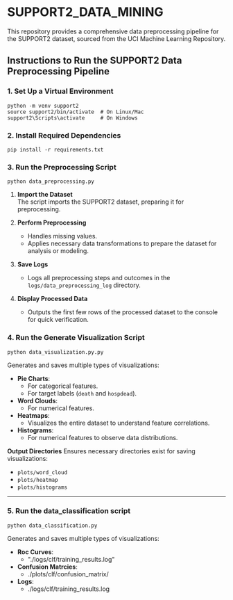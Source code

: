 # SUPPORT2_DATA_MINING
This repository provides a comprehensive data preprocessing pipeline for the SUPPORT2 dataset, sourced from the UCI Machine Learning Repository. 




## Instructions to Run the SUPPORT2 Data Preprocessing Pipeline

### 1. Set Up a Virtual Environment
```
python -m venv support2
source support2/bin/activate  # On Linux/Mac
support2\Scripts\activate     # On Windows
```


### 2. Install Required Dependencies

```
pip install -r requirements.txt
```

### 3. Run the Preprocessing Script
```
python data_preprocessing.py
```

1. **Import the Dataset**  
   The script imports the SUPPORT2 dataset, preparing it for preprocessing.

2. **Perform Preprocessing**  
   - Handles missing values.
   - Applies necessary data transformations to prepare the dataset for analysis or modeling.

3. **Save Logs**  
   - Logs all preprocessing steps and outcomes in the `logs/data_preprocessing_log` directory.

4. **Display Processed Data**  
   - Outputs the first few rows of the processed dataset to the console for quick verification.

### 4. Run the Generate Visualization Script
```
python data_visualization.py.py
```

Generates and saves multiple types of visualizations:
- **Pie Charts**:
  - For categorical features.
  - For target labels (`death` and `hospdead`).
- **Word Clouds**:
  - For numerical features.
- **Heatmaps**:
  - Visualizes the entire dataset to understand feature correlations.
- **Histograms**:
  - For numerical features to observe data distributions.

**Output Directories**
Ensures necessary directories exist for saving visualizations:
- `plots/word_cloud`
- `plots/heatmap`
- `plots/histograms`

---

### 5. Run the data_classification script
```
python data_classification.py
```

Generates and saves multiple types of visualizations:
- **Roc Curves**:
  - "./logs/clf/training_results.log"
- **Confusion Matrcies**:
  - ./plots/clf/confusion_matrix/
- **Logs**:
  - ./logs/clf/training_results.log


